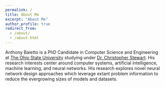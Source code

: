 ```yaml
---
permalink: /
title: About Me
excerpt: "About Me"
author_profile: true
redirect_from: 
  - /about/
  - /about.html
---
```


Anthony Baietto is a PhD Candidate in Computer Science and Engineering at [The Ohio State University](https://cse.osu.edu) studying under [Dr. Christopher Stewart](https://people.engineering.osu.edu/people/stewart.962). His research interests center around computer systems, artificial intelligence, machine learning, and neural networks. His research explores novel neural network design approaches which leverage extant problem information to reduce the evergrowing sizes of models and datasets.
